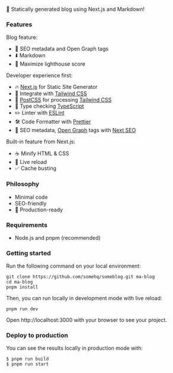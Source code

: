 🚀 Statically generated blog using Next.js and Markdown!

### Features

Blog feature:

- 🎈 SEO metadata and Open Graph tags
- ⬇️ Markdown
- 💯 Maximize lighthouse score

Developer experience first:

- 🔥 [Next.js](https://nextjs.org) for Static Site Generator
- 🎨 Integrate with [Tailwind CSS](https://tailwindcss.com)
- 💅 [PostCSS](https://postcss.org) for processing [Tailwind CSS](https://tailwindcss.com)
- 🎉 Type checking [TypeScript](https://www.typescriptlang.org)
- ✏️ Linter with [ESLint](https://eslint.org)
- 🛠 Code Formatter with [Prettier](https://prettier.io)
- 🦊 SEO metadata, [Open Graph](https://ogp.me/) tags with [Next SEO](https://github.com/garmeeh/next-seo)

Built-in feature from Next.js:

- ☕ Minify HTML & CSS
- 💨 Live reload
- ✅ Cache busting

### Philosophy

- Minimal code
- SEO-friendly
- 🚀 Production-ready

### Requirements

- Node.js and pnpm (recommended)

### Getting started

Run the following command on your local environment:

```
git clone https://github.com/somehq/someblog.git ma-blog
cd ma-blog
pnpm install
```

Then, you can run locally in development mode with live reload:

```
pnpm run dev
```

Open http://localhost:3000 with your browser to see your project.

### Deploy to production

You can see the results locally in production mode with:

```
$ pnpm run build
$ pnpm run start
```
